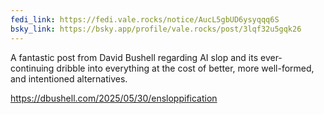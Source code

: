 ```yaml
---
fedi_link: https://fedi.vale.rocks/notice/AucL5gbUD6ysyqqq6S
bsky_link: https://bsky.app/profile/vale.rocks/post/3lqf32u5gqk26
---
```


A fantastic post from David Bushell regarding AI slop and its ever-continuing dribble into everything at the cost of better, more well-formed, and intentioned alternatives.

<https://dbushell.com/2025/05/30/ensloppification>
